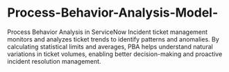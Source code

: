 # Process-Behavior-Analysis-Model-
Process Behavior Analysis in ServiceNow Incident ticket management monitors and analyzes ticket trends to identify patterns and anomalies. By calculating statistical limits and averages, PBA helps understand natural variations in ticket volumes, enabling better decision-making and proactive incident resolution management.
